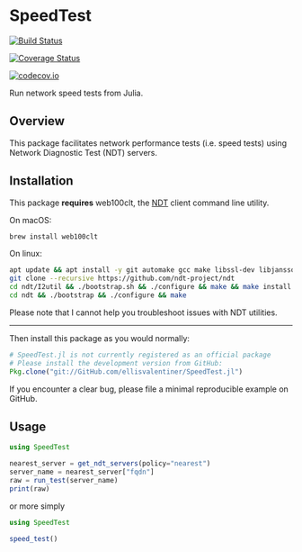 # SpeedTest

[![Build Status](https://travis-ci.org/ellisvalentiner/SpeedTest.jl.svg?branch=master)](https://travis-ci.org/ellisvalentiner/SpeedTest.jl)

[![Coverage Status](https://coveralls.io/repos/ellisvalentiner/SpeedTest.jl/badge.svg?branch=master&service=github)](https://coveralls.io/github/ellisvalentiner/SpeedTest.jl?branch=master)

[![codecov.io](http://codecov.io/github/ellisvalentiner/SpeedTest.jl/coverage.svg?branch=master)](http://codecov.io/github/ellisvalentiner/SpeedTest.jl?branch=master)

Run network speed tests from Julia.

## Overview

This package facilitates network performance tests (i.e. speed tests) using Network Diagnostic Test (NDT) servers.

## Installation

This package **requires** web100clt, the [NDT]() client command line utility.

On macOS:

```bash
brew install web100clt
```

On linux:

```bash
apt update && apt install -y git automake gcc make libssl-dev libjansson-dev python
git clone --recursive https://github.com/ndt-project/ndt
cd ndt/I2util && ./bootstrap.sh && ./configure && make && make install
cd ndt && ./bootstrap && ./configure && make
```

Please note that I cannot help you troubleshoot issues with NDT utilities.

***

Then install this package as you would normally:

```julia
# SpeedTest.jl is not currently registered as an official package
# Please install the development version from GitHub:
Pkg.clone("git://GitHub.com/ellisvalentiner/SpeedTest.jl")
```

If you encounter a clear bug, please file a minimal reproducible example on GitHub.

## Usage

```julia
using SpeedTest

nearest_server = get_ndt_servers(policy="nearest")
server_name = nearest_server["fqdn"]
raw = run_test(server_name)
print(raw)
```

or more simply

```julia
using SpeedTest

speed_test()
```
